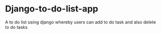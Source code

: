 # Django-to-do-list-app
A to do list using django whereby users can add to do task and also delete to do tasks
